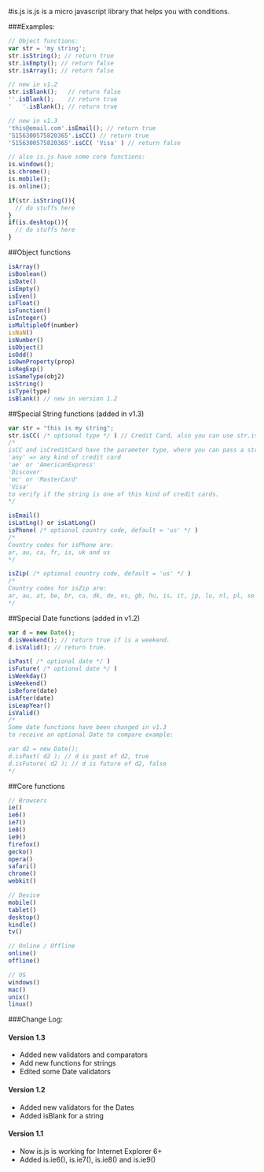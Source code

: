 #is.js
is.js is a micro javascript library that helps you with conditions.

###Examples:

```js
// Object functions:
var str = 'my string';
str.isString(); // return true
str.isEmpty(); // return false
str.isArray(); // return false

// new in v1.2
str.isBlank();   // return false
''.isBlank();    // return true
'   '.isBlank(); // return true

// new in v1.3
'this@email.com'.isEmail(); // return true
'5156300575820365'.isCC() // return true
'5156300575820365'.isCC( 'Visa' ) // return false

// also is.js have some core functions:
is.windows();
is.chrome();
is.mobile();
is.online();

if(str.isString()){
  // do stuffs here
}
if(is.desktop()){
  // do stuffs here
}
```

##Object functions
```js
isArray()
isBoolean()
isDate()
isEmpty()
isEven()
isFloat()
isFunction()
isInteger()
isMultipleOf(number)
isNaN()
isNumber()
isObject()
isOdd()
isOwnProperty(prop)
isRegExp()
isSameType(obj2)
isString()
isType(type)
isBlank() // new in version 1.2
```

##Special String functions (added in v1.3)
```js
var str = "this is my string";
str.isCC( /* optional type */ ) // Credit Card, also you can use str.isCreditCard()
/*
isCC and isCreditCard have the parameter type, where you can pass a string:
'any' => any kind of credit card
'ae' or 'AmericanExpress'
'Discover'
'mc' or 'MasterCard'
'Visa'
to verify if the string is one of this kind of credit cards.
*/

isEmail()
isLatLng() or isLatLong()
isPhone( /* optional country code, default = 'us' */ )
/*
Country codes for isPhone are:
ar, au, ca, fr, is, uk and us
*/

isZip( /* optional country code, default = 'us' */ )
/*
Country codes for isZip are:
ar, au, at, be, br, ca, dk, de, es, gb, hu, is, it, jp, lu, nl, pl, se and us
*/
```

##Special Date functions (added in v1.2)
```js
var d = new Date();
d.isWeekend(); // return true if is a weekend.
d.isValid(); // return true.

isPast( /* optional date */ )
isFuture( /* optional date */ )
isWeekday()
isWeekend()
isBefore(date)
isAfter(date)
isLeapYear()
isValid()
/*
Some date functions have been changed in v1.3
to receive an optional Date to compare example:

var d2 = new Date();
d.isPast( d2 ); // d is past of d2, true
d.isFuture( d2 ); // d is future of d2, false
*/
```

##Core functions
```js
// Browsers
ie()
ie6()
ie7()
ie8()
ie9()
firefox()
gecko()
opera()
safari()
chrome()
webkit()

// Device
mobile()
tablet()
desktop()
kindle()
tv()

// Online / Offline
online()
offline()

// OS
windows()
mac()
unix()
linux()
```

###Change Log:
#### Version 1.3
- Added new validators and comparators
- Add new functions for strings
- Edited some Date validators

#### Version 1.2
- Added new validators for the Dates
- Added isBlank for a string

#### Version 1.1
- Now is.js is working for Internet Explorer 6+
- Added is.ie6(), is.ie7(), is.ie8() and is.ie9()